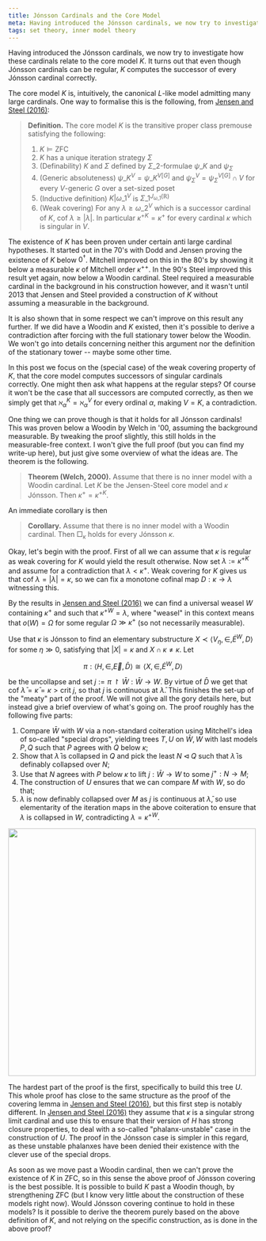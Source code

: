 ```yaml
---
title: Jónsson Cardinals and the Core Model
meta: Having introduced the Jónsson cardinals, we now try to investigate how these cardinals relate to the core model K. It turns out that even though Jónsson cardinals can be regular, K computes the successor of every Jónsson cardinal correctly.
tags: set theory, inner model theory
---
```


Having introduced the Jónsson cardinals, we now try to investigate how these cardinals
relate to the core model $K$. It turns out that even though Jónsson cardinals can be
regular, $K$ computes the successor of every Jónsson cardinal correctly.

The core model $K$ is, intuitively, the canonical $L$-like model admitting many large
cardinals. One way to formalise this is the following, from
[Jensen and Steel (2016)](https://doi.org/10.2178/jsl.7803020):

> **Definition.** The core model $K$ is the transitive proper class premouse satisfying
> the following:
>
> 1. $K\models\textsf{ZFC}$
> 2. $K$ has a unique iteration strategy $\Sigma$
> 3. (Definability) $K$ and $\Sigma$ defined by $\Sigma\_2$-formulae $\psi\_K$ and
>    $\psi_\Sigma$
> 4. (Generic absoluteness) $\psi\_K^V=\psi\_K^{V[G]}$ and
>    $\psi_\Sigma^V=\psi_\Sigma^{V[G]}\cap V$ for every $V$-generic $G$ over a
>    set-sized poset
> 5. (Inductive definition) $K|\omega\_1^V$ is $\Sigma\_1^{J_{\omega\_1}(\mathbb R)}$
> 6. (Weak covering) For any $\lambda\geq\omega\_2^V$ which is a successor cardinal of
>    $K$, $\text{cof }\lambda\geq|\lambda|$. In particular $\kappa^{+K}=\kappa^+$ for
>    every cardinal $\kappa$ which is singular in $V$.

The existence of $K$ has been proven under certain anti large cardinal hypotheses. It
started out in the 70's with Dodd and Jensen proving the existence of $K$ below
$0^\dagger$. Mitchell improved on this in the 80's by showing it below a measurable
$\kappa$ of Mitchell order $\kappa^{++}$. In the 90's Steel improved this result yet
again, now below a Woodin cardinal. Steel required a measurable cardinal in the
background in his construction however, and it wasn't until 2013 that Jensen and
Steel provided a construction of $K$ without assuming a measurable in the background.

It is also shown that in some respect we can't improve on this result any further. If
we did have a Woodin and $K$ existed, then it's possible to derive a contradiction
after forcing with the full stationary tower below the Woodin. We won't go into details
concerning neither this argument nor the definition of the stationary tower -- maybe
some other time.

In this post we focus on the (special case) of the weak covering property of $K$, that
the core model computes successors of singular cardinals correctly. One might then ask
what happens at the regular steps? Of course it won't be the case that all successors
are computed correctly, as then we simply get that $\aleph_\alpha^K=\aleph_\alpha^V$
for every ordinal $\alpha$, making $V=K$, a contradiction.

One thing we can prove though is that it holds for all Jónsson cardinals! This was
proven below a Woodin by Welch in '00, assuming the background measurable. By tweaking
the proof slightly, this still holds in the measurable-free context. I won't give the
full proof (but you can find my write-up here), but just give some overview of what the
ideas are. The theorem is the following.

> **Theorem (Welch, 2000).** Assume that there is no inner model with a Woodin
> cardinal. Let $K$ be the Jensen-Steel core model and $\kappa$ Jónsson. Then
> $\kappa^+=\kappa^{+K}$.

An immediate corollary is then

> **Corollary.** Assume that there is no inner model with a Woodin cardinal. Then
> $\Box_\kappa$ holds for every Jónsson $\kappa$.

Okay, let's begin with the proof. First of all we can assume that $\kappa$ is regular
as weak covering for $K$ would yield the result otherwise. Now set
$\lambda:=\kappa^{+K}$ and assume for a contradiction that $\lambda<\kappa^+$. Weak
covering for $K$ gives us that $\text{cof }\lambda=|\lambda|=\kappa$, so we can fix a
monotone cofinal map $D:\kappa\to\lambda$ witnessing this.

By the results in [Jensen and Steel (2016)](https://doi.org/10.2178/jsl.7803020) we can
find a universal weasel $W$ containing $\kappa^+$ and
such that $\kappa^{+W}=\lambda$, where "weasel" in this context means that
$o(W)=\Omega$ for some regular $\Omega\gg\kappa^+$ (so not necessarily measurable).

Use that $\kappa$ is Jónsson to find an elementary substructure
$X\prec\left<V_\eta,\in,\dot E^{W},D\right>$ for some $\eta\gg 0$, satisfying that
$|X|=\kappa$ and $X\cap\kappa\neq\kappa$. Let

$$ \pi:\left<H,\in,\vec E,\bar D\right>\cong\left<X,\in,\dot E^{W},D\right> $$

be the uncollapse and set $j:=\pi\upharpoonright\bar{W}:\bar{W}\to W$. By virtue of
$\bar D$ we get that $\text{cof }\bar\lambda=\bar\kappa=\kappa>\text{crit }j$, so that
$j$ is continuous at $\bar\lambda$. This finishes the set-up of the "meaty" part of the
proof. We will not give all the gory details here, but instead give a brief overview of
what's going on. The proof roughly has the following five parts:

1. Compare $\bar{W}$ with $W$ via a non-standard coiteration using Mitchell's idea of
   so-called "special drops", yielding trees $T,U$ on $\bar{W},W$ with last models
   $P,Q$ such that $P$ agrees with $Q$ below $\kappa$;
2. Show that $\bar\lambda$ is collapsed in $Q$ and pick the least $N\lhd Q$ such that
   $\bar\lambda$ is definably collapsed over $N$;
3. Use that $N$ agrees with $P$ below $\kappa$ to lift $j:\bar{W}\to W$ to some
   $j^+:N\to M$;
4. The construction of $U$ ensures that we can compare $M$ with $W$, so do that;
5. $\lambda$ is now definably collapsed over $M$ as $j$ is continuous at $\bar\lambda$,
   so use elementarity of the iteration maps in the above coiteration to ensure that
   $\lambda$ is collapsed in $W$, contradicting $\lambda=\kappa^{+W}$.

<img src="/jonsson-covering-proof.png" style="width: min(500px, 100%);" />

The hardest part of the proof is the first, specifically to build this tree $U$. This
whole proof has close to the same structure as the proof of the covering lemma in
[Jensen and Steel (2016)](https://doi.org/10.2178/jsl.7803020), but this first step is
notably different. In [Jensen and Steel (2016)](https://doi.org/10.2178/jsl.7803020)
they assume that $\kappa$ is a singular strong limit cardinal and use this to ensure
that their version of $H$ has strong closure properties, to deal with a so-called
"phalanx-unstable" case in the construction of $U$. The proof in the Jónsson case is
simpler in this regard, as these unstable phalanxes have been denied their existence
with the clever use of the special drops.

As soon as we move past a Woodin cardinal, then we can't prove the existence of $K$ in
$\textsf{ZFC}$, so in this sense the above proof of Jónsson covering is the best
possible. It is possible to build $K$ past a Woodin though, by strengthening
$\textsf{ZFC}$ (but I know very little about the construction of these models right
now). Would Jónsson covering continue to hold in these models? Is it possible to derive
the theorem purely based on the above definition of $K$, and not relying on the
specific construction, as is done in the above proof?
